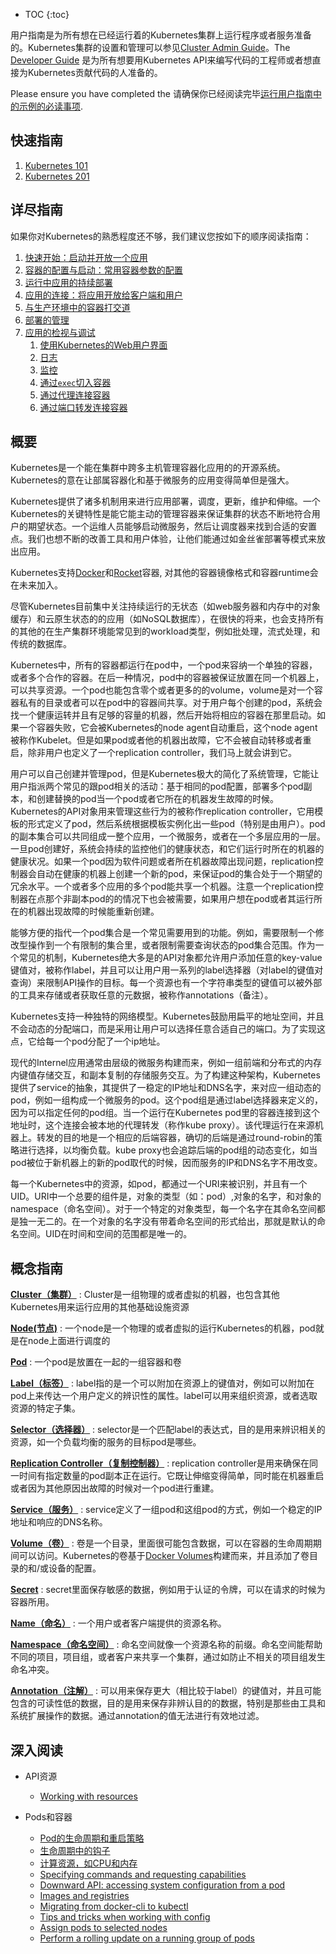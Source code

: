 ---
---

* TOC
{:toc}

用户指南是为所有想在已经运行着的Kubernetes集群上运行程序或者服务准备的。Kubernetes集群的设置和管理可以参见[Cluster Admin Guide](/docs/admin/)。The [Developer Guide](https://github.com/kubernetes/kubernetes/tree/{{page.githubbranch}}/docs/devel/) 是为所有想要用Kubernetes API来编写代码的工程师或者想直接为Kubernetes贡献代码的人准备的。

Please ensure you have completed the
请确保你已经阅读完毕[运行用户指南中的示例的必读事项](/docs/user-guide/prereqs).

## 快速指南

1. [Kubernetes 101](/docs/user-guide/walkthrough/)
1. [Kubernetes 201](/docs/user-guide/walkthrough/k8s201)

## 详尽指南

如果你对Kubernetes的熟悉程度还不够，我们建议您按如下的顺序阅读指南：

1. [快速开始：启动并开放一个应用](/docs/user-guide/quick-start)
1. [容器的配置与启动：常用容器参数的配置](/docs/user-guide/configuring-containers)
1. [运行中应用的持续部署](/docs/user-guide/deploying-applications)
1. [应用的连接：将应用开放给客户端和用户](/docs/user-guide/connecting-applications)
1. [与生产环境中的容器打交道](/docs/user-guide/production-pods)
1. [部署的管理](/docs/user-guide/managing-deployments)
1. [应用的检视与调试](/docs/user-guide/introspection-and-debugging)
    1. [使用Kubernetes的Web用户界面](/docs/user-guide/ui)
    1. [日志](/docs/user-guide/logging)
    1. [监控](/docs/user-guide/monitoring)
    1. [通过`exec`切入容器](/docs/user-guide/getting-into-containers)
    1. [通过代理连接容器](/docs/user-guide/connecting-to-applications-proxy)
    1. [通过端口转发连接容器](/docs/user-guide/connecting-to-applications-port-forward)

## 概要

Kubernetes是一个能在集群中跨多主机管理容器化应用的的开源系统。Kubernetes的意在让部属容器化和基于微服务的应用变得简单但是强大。

Kubernetes提供了诸多机制用来进行应用部署，调度，更新，维护和伸缩。一个Kubernetes的关键特性是能它能主动的管理容器来保证集群的状态不断地符合用户的期望状态。一个运维人员能够启动微服务，然后让调度器来找到合适的安置点。我们也想不断的改善工具和用户体验，让他们能通过如金丝雀部署等模式来放出应用。

Kubernetes支持[Docker](http://www.docker.io)和[Rocket](https://coreos.com/blog/rocket/)容器, 对其他的容器镜像格式和容器runtime会在未来加入。

尽管Kubernetes目前集中关注持续运行的无状态（如web服务器和内存中的对象缓存）和云原生状态的的应用（如NoSQL数据库），在很快的将来，也会支持所有的其他的在生产集群环境能常见到的workload类型，例如批处理，流式处理，和传统的数据库。

Kubernetes中，所有的容器都运行在pod中，一个pod来容纳一个单独的容器，或者多个合作的容器。在后一种情况，pod中的容器被保证放置在同一个机器上，可以共享资源。一个pod也能包含零个或者更多的的volume，volume是对一个容器私有的目录或者可以在pod中的容器间共享。对于用户每个创建的pod，系统会找一个健康运转并且有足够的容量的机器，然后开始将相应的容器在那里启动。如果一个容器失败，它会被Kubernetes的node agent自动重启，这个node agent被称作Kubelet。但是如果pod或者他的机器出故障，它不会被自动转移或者重启，除非用户也定义了一个replication controller，我们马上就会讲到它。

用户可以自己创建并管理pod，但是Kubernetes极大的简化了系统管理，它能让用户指派两个常见的跟pod相关的活动：基于相同的pod配置，部署多个pod副本，和创建替换的pod当一个pod或者它所在的机器发生故障的时候。Kubernetes的API对象用来管理这些行为的被称作replication controller，它用模板的形式定义了pod，然后系统根据模板实例化出一些pod（特别是由用户）。pod的副本集合可以共同组成一整个应用，一个微服务，或者在一个多层应用的一层。一旦pod创建好，系统会持续的监控他们的健康状态，和它们运行时所在的机器的健康状况。如果一个pod因为软件问题或者所在机器故障出现问题，replication控制器会自动在健康的机器上创建一个新的pod，来保证pod的集合处于一个期望的冗余水平。一个或者多个应用的多个pod能共享一个机器。注意一个replication控制器在点那个非副本pod的的情况下也会被需要，如果用户想在pod或者其运行所在的机器出现故障的时候能重新创建。


能够方便的指代一个pod集合是一个常见需要用到的功能。例如，需要限制一个修改型操作到一个有限制的集合里，或者限制需要查询状态的pod集合范围。作为一个常见的机制，Kubernetes绝大多是的API对象都允许用户添加任意的key-value键值对，被称作label，并且可以让用户用一系列的label选择器（对label的键值对查询）来限制API操作的目标。每一个资源也有一个字符串类型的键值可以被外部的工具来存储或者获取任意的元数据，被称作annotations（备注）。

Kubernetes支持一种独特的网络模型。Kubernetes鼓励用扁平的地址空间，并且不会动态的分配端口，而是采用让用户可以选择任意合适自己的端口。为了实现这点，它给每一个pod分配了一个ip地址。

现代的Internel应用通常由层级的微服务构建而来，例如一组前端和分布式的内存内键值存储交互，和副本复制的存储服务交互。为了构建这种架构，Kubernetes提供了service的抽象，其提供了一稳定的IP地址和DNS名字，来对应一组动态的pod，例如一组构成一个微服务的pod。这个pod组是通过label选择器来定义的，因为可以指定任何的pod组。当一个运行在Kubernetes pod里的容器连接到这个地址时，这个连接会被本地的代理转发（称作kube proxy）。该代理运行在来源机器上。转发的目的地是一个相应的后端容器，确切的后端是通过round-robin的策略进行选择，以均衡负载。kube proxy也会追踪后端的pod组的动态变化，如当pod被位于新机器上的新的pod取代的时候，因而服务的IP和DNS名字不用改变。


每一个Kubernetes中的资源，如pod，都通过一个URI来被识别，并且有一个UID。URI中一个总要的组件是，对象的类型（如：pod）,对象的名字，和对象的namespace（命名空间）。对于一个特定的对象类型，每一个名字在其命名空间都是独一无二的。在一个对象的名字没有带着命名空间的形式给出，那就是默认的命名空间。UID在时间和空间的范围都是唯一的。


## 概念指南


[**Cluster（集群）**](/docs/admin/)
: Cluster是一组物理的或者虚拟的机器，也包含其他Kubernetes用来运行应用的其他基础设施资源

[**Node(节点)**](/docs/admin/node)
: 一个node是一个物理的或者虚拟的运行Kubernetes的机器，pod就是在node上面进行调度的

[**Pod**](/docs/user-guide/pods)
: 一个pod是放置在一起的一组容器和卷

[**Label（标签）**](/docs/user-guide/labels)
: label指的是一个可以附加在资源上的键值对，例如可以附加在pod上来传达一个用户定义的辨识性的属性。label可以用来组织资源，或者选取资源的特定子集。

[**Selector（选择器）**](/docs/user-guide/labels/#label-selectors)
: selector是一个匹配label的表达式，目的是用来辨识相关的资源，如一个负载均衡的服务的目标pod是哪些。

[**Replication Controller（复制控制器）**](/docs/user-guide/replication-controller)
: replication controller是用来确保在同一时间有指定数量的pod副本正在运行。它既让伸缩变得简单，同时能在机器重启或者因为其他原因出故障的时候对一个pod进行重建。

[**Service（服务）**](/docs/user-guide/services)
: service定义了一组pod和这组pod的方式，例如一个稳定的IP地址和响应的DNS名称。

[**Volume（卷）**](/docs/user-guide/volumes)
: 卷是一个目录，里面很可能包含数据，可以在容器的生命周期期间可以访问。Kubernetes的卷基于[Docker Volumes](https://docs.docker.com/userguide/dockervolumes/)构建而来，并且添加了卷目录的和/或设备的配置。

[**Secret**](/docs/user-guide/secrets)
: secret里面保存敏感的数据，例如用于认证的令牌，可以在请求的时候为容器所用。

[**Name（命名）**](/docs/user-guide/identifiers)
: 一个用户或者客户端提供的资源名称。

[**Namespace（命名空间）**](/docs/user-guide/namespaces)
: 命名空间就像一个资源名称的前缀。命名空间能帮助不同的项目，项目组，或者客户来共享一个集群，通过如防止不相关的项目组发生命名冲突。

[**Annotation（注解）**](/docs/user-guide/annotations)
: 可以用来保存更大（相比较于label）的键值对，并且可能包含的可读性低的数据，目的是用来保存非辨认目的的数据，特别是那些由工具和系统扩展操作的数据。通过annotation的值无法进行有效地过滤。

## 深入阅读

* API资源
  * [Working with resources](/docs/user-guide/working-with-resources)

* Pods和容器
  * [Pod的生命周期和重启策略](/docs/user-guide/pod-states)
  * [生命周期中的钩子](/docs/user-guide/container-environment)
  * [计算资源，如CPU和内存](/docs/user-guide/compute-resources)
  * [Specifying commands and requesting capabilities](/docs/user-guide/containers)
  * [Downward API: accessing system configuration from a pod](/docs/user-guide/downward-api)
  * [Images and registries](/docs/user-guide/images)
  * [Migrating from docker-cli to kubectl](/docs/user-guide/docker-cli-to-kubectl)
  * [Tips and tricks when working with config](/docs/user-guide/config-best-practices)
  * [Assign pods to selected nodes](/docs/user-guide/node-selection/)
  * [Perform a rolling update on a running group of pods](/docs/user-guide/update-demo/)
